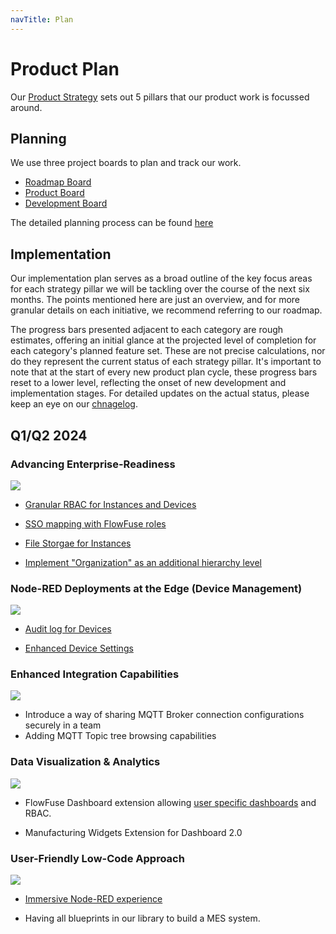 ```yaml
---
navTitle: Plan
---
```

# Product Plan

Our [Product Strategy](/handbook/product/strategy.md) sets out 5 pillars that our product work is focussed around.

## Planning

We use three project boards to plan and track our work.

 - [Roadmap Board](https://github.com/orgs/FlowFuse/projects/5)
 - [Product Board](https://github.com/orgs/FlowFuse/projects/3/views/1)
 - [Development Board](https://github.com/orgs/FlowFuse/projects/1/views/1)

The detailed planning process can be found [here](../development/releases/planning.md)

## Implementation

Our implementation plan serves as a broad outline of the key focus areas for each strategy pillar we will be tackling over the course of the next six months. The points mentioned here are just an overview, and for more granular details on each initiative, we recommend referring to our roadmap.

The progress bars presented adjacent to each category are rough estimates, offering an initial glance at the projected level of completion for each category's planned feature set. These are not precise calculations, nor do they represent the current status of each strategy pillar. It's important to note that at the start of every new product plan cycle, these progress bars reset to a lower level, reflecting the onset of new development and implementation stages. For detailed updates on the actual status, please keep an eye on our [chnagelog](https://flowfuse.com/changelog/).

## Q1/Q2 2024

### Advancing Enterprise-Readiness 
![](https://geps.dev/progress/20)

- [Granular RBAC for Instances and Devices](https://github.com/FlowFuse/flowfuse/issues/3093)

- [SSO mapping with FlowFuse roles](https://github.com/FlowFuse/flowfuse/issues/2832)

- [File Storgae for Instances](https://github.com/FlowFuse/flowfuse/issues/3056)

- [Implement "Organization" as an additional hierarchy level](https://github.com/FlowFuse/flowfuse/issues/2338)

### Node-RED Deployments at the Edge (Device Management)
![](https://geps.dev/progress/30)

- [Audit log for Devices](https://github.com/FlowFuse/device-agent/issues/188)

- [Enhanced Device Settings](https://github.com/FlowFuse/flowfuse/issues/3172)

### Enhanced Integration Capabilities
![](https://geps.dev/progress/0)

- Introduce a way of sharing MQTT Broker connection configurations securely in a team
- Adding MQTT Topic tree browsing capabilities

### Data Visualization & Analytics
![](https://geps.dev/progress/50)

- FlowFuse Dashboard extension allowing [user specific dashboards](https://github.com/FlowFuse/node-red-dashboard/issues/1) and RBAC.

- Manufacturing Widgets Extension for Dashboard 2.0

### User-Friendly Low-Code Approach 
![](https://geps.dev/progress/30)

- [Immersive Node-RED experience](https://github.com/FlowFuse/flowfuse/issues/2246)

- Having all blueprints in our library to build a MES system.